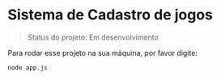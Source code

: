 # Sistema de Cadastro de jogos

> Status do projeto: Em desenvolvimento 

Para rodar esse projeto na sua máquina, por favor digite:

```
node app.js
```
